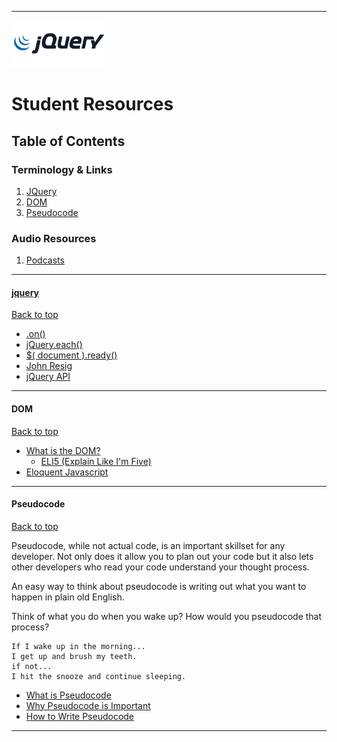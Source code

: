 <!-- [Return to Home](../../../README.md) -->

<hr>

<img src="../../00-admin-resources/assets/images/jquery.png" alt="jquery" height="75"> 

# Student Resources

## Table of Contents

### Terminology & Links

01. [JQuery](#jquery)
02. [DOM](#dom)
03. [Pseudocode](#pseudocode)

### Audio Resources
01. [Podcasts](./podcasts.md)

<!-- ### Video Resources
01. [Video Listing](./video.md) -->

<hr>

#### [jquery](https://en.wikipedia.org/wiki/JQuery)
[Back to top](#student-resources)

* [.on()](http://api.jquery.com/on/)
* [jQuery.each()](http://api.jquery.com/jquery.each/)
* [$( document ).ready()](https://learn.jquery.com/using-jquery-core/document-ready/)
* [John Resig](https://en.wikipedia.org/wiki/John_Resig)
* [jQuery API](https://api.jquery.com/)

<hr>

#### DOM

[Back to top](#student-resources)

* [What is the DOM?](https://developer.mozilla.org/en-US/docs/Web/API/Document_Object_Model/Introduction)
    * [ELI5 (Explain Like I'm Five)](https://www.reddit.com/r/learnprogramming/comments/1z5slz/can_someone_eli5_the_dom_document_object_model/)
* [Eloquent Javascript](https://eloquentjavascript.net/14_dom.html)

<hr>

#### Pseudocode

[Back to top](#student-resources)

Pseudocode, while not actual code, is an important skillset for any developer. Not only does it allow you to plan out your code but it also lets other developers who read your code understand your thought process.

An easy way to think about pseudocode is writing out what you want to happen in plain old English.

Think of what you do when you wake up? How would you pseudocode that process?

```
If I wake up in the morning...
I get up and brush my teeth.
if not...
I hit the snooze and continue sleeping.
```
* [What is Pseudocode](https://www.vikingcodeschool.com/software-engineering-basics/what-is-pseudo-coding)
* [Why Pseudocode is Important](https://medium.freecodecamp.org/the-importance-of-pseudo-code-in-searching-for-solutions-f6d5b5d77a83)
* [How to Write Pseudocode](https://kopywritingkourse.com/guides/how-to-write-pseudocode/)

<hr>